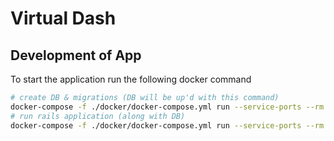 # Virtual Dash 
## Development of App

To start the application run the following docker command

```bash
# create DB & migrations (DB will be up'd with this command)
docker-compose -f ./docker/docker-compose.yml run --service-ports --rm web bundle exec rake db:create db:migrate
# run rails application (along with DB)
docker-compose -f ./docker/docker-compose.yml run --service-ports --rm web
```

